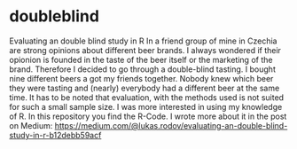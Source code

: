 # doubleblind
Evaluating an double blind study in R
In a friend group of mine in Czechia are strong opinions about different beer brands. I always wondered if their opionion is founded in the taste of the beer itself or the marketing of the brand. Therefore I decided to go through a double-blind tasting. I bought nine different beers a got my friends together. Nobody knew which beer they were tasting and (nearly) everybody had a different beer at the same time. It has to be noted that evaluation, with the methods used is not suited for such a small sample size. I was more interested in using my knowledge of R. 
In this repository you find the R-Code. I wrote more about it in the post on Medium:
https://medium.com/@lukas.rodov/evaluating-an-double-blind-study-in-r-b12debb59acf
